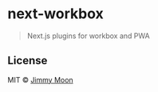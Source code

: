 # next-workbox

> Next.js plugins for workbox and PWA

## License

MIT © [Jimmy Moon](https://ragingwind.me)
